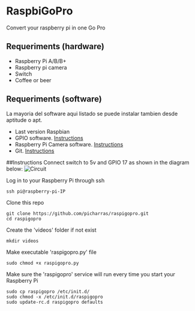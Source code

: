 RaspbiGoPro
===========

Convert your raspberry pi in one Go Pro

## Requeriments (hardware)
- Raspberry Pi A/B/B+
- Raspberry pi camera
- Switch
- Coffee or beer

## Requeriments (software)
La mayoria del software aqui listado se puede instalar tambien desde aptitude o apt.
- Last version Raspbian
- GPIO software. [Instructions](http://raspberrypi.stackexchange.com/questions/8220/how-to-correctly-install-the-python-rpi-gpio-library)
- Raspberry Pi Camera software. [Instructions](http://www.raspberrypi.org/learning/python-picamera-setup/)
- Git. [Instructions](http://git-scm.com/)

##Instructions
Connect switch to 5v and GPIO 17 as shown in the diagram below:
![Circuit](https://dl.dropboxusercontent.com/u/978896/raspberrypi-switch.png)

Log in to your Raspberry Pi through ssh
``` shell
ssh pi@raspberry-pi-IP
```

Clone this repo
``` shell
git clone https://github.com/picharras/raspigopro.git
cd raspigopro
```
Create the 'videos' folder if not exist
``` shell
mkdir videos
```

Make executable 'raspigopro.py' file
``` shell
sudo chmod +x raspigopro.py
```
Make sure the 'raspigopro' service will run every time you start your Raspberry Pi
``` shell
sudo cp raspigopro /etc/init.d/
sudo chmod -x /etc/init.d/raspigopro
sudo update-rc.d raspigopro defaults
```
